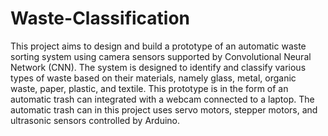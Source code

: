 # Waste-Classification
This project aims to design and build a prototype of an automatic waste sorting system using camera sensors supported by Convolutional Neural Network (CNN). The system is designed to identify and classify various types of waste based on their materials, namely glass, metal, organic waste, paper, plastic, and textile. This prototype is in the form of an automatic trash can integrated with a webcam connected to a laptop. The automatic trash can in this project uses servo motors, stepper motors, and ultrasonic sensors controlled by Arduino.

